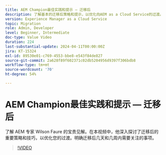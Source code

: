 ```yaml
---
title: AEM Champion最佳实践和提示 — 迁移后
description: 了解基本的迁移后策略和提示，以优化向AEM as a Cloud Service的过渡。
version: Experience Manager as a Cloud Service
topic: Migration
role: Admin, Developer
level: Beginner, Intermediate
doc-type: Value Video
duration: 224
last-substantial-update: 2024-04-11T00:00:00Z
jira: KT-15324
exl-id: 89530e01-c769-4553-bbe8-e543f84de827
source-git-commit: 2a628f89f602371c02db5204956d9397f306bdb8
workflow-type: tm+mt
source-wordcount: '70'
ht-degree: 54%

---
```


# AEM Champion最佳实践和提示 — 迁移后

了解 AEM 专家 Wilson Faure 的宝贵见解。在本视频中，他深入探讨了迁移后的重要策略和技巧，以优化您的过渡。明确迁移后几天和几周内需要关注的事项。

>[!VIDEO](https://video.tv.adobe.com/v/3446609/?learn=on&captions=chi_hans)
